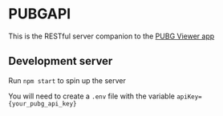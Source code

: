 # PUBGAPI

This is the RESTful server companion to the [PUBG Viewer app](https://github.com/lmuller18/PUBGViewer)

## Development server

Run `npm start` to spin up the server

You will need to create a `.env` file with the variable `apiKey={your_pubg_api_key}`
